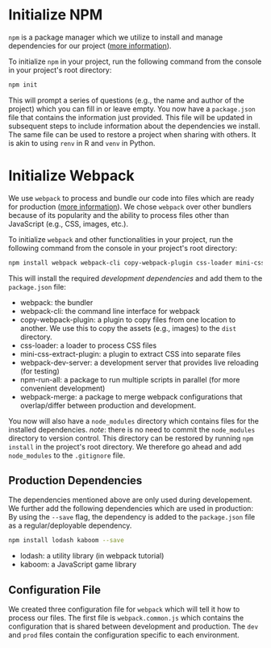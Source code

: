 # Initialize NPM

`npm` is a package manager which we utilize to install and manage dependencies for our project ([more information](https://docs.npmjs.com/about-npm)).

To initialize `npm` in your project, run the following command from the console in your project's root directory:

```bash
npm init
```

This will prompt a series of questions (e.g., the name and author of the project) which you can fill in or leave empty.
You now have a `package.json` file that contains the information just provided. This file will be updated in subsequent steps to include information about the dependencies we install. The same file can be used to restore a project when sharing with others. It is akin to using `renv` in R and `venv` in Python.

# Initialize Webpack

We use `webpack` to process and bundle our code into files which are ready for production ([more information](https://webpack.js.org/concepts/)). We chose `webpack` over other bundlers because of its popularity and the ability to process files other than JavaScript (e.g., CSS, images, etc.).

To initialize `webpack` and other functionalities in your project, run the following command from the console in your project's root directory:

```bash
npm install webpack webpack-cli copy-webpack-plugin css-loader mini-css-extract-plugin webpack-dev-server npm-run-all webpack-merge --save-dev
```

This will install the required _development dependencies_ and add them to the `package.json` file:

- webpack: the bundler
- webpack-cli: the command line interface for webpack
- copy-webpack-plugin: a plugin to copy files from one location to another. We use this to copy the assets (e.g., images) to the `dist` directory.
- css-loader: a loader to process CSS files
- mini-css-extract-plugin: a plugin to extract CSS into separate files
- webpack-dev-server: a development server that provides live reloading (for testing)
- npm-run-all: a package to run multiple scripts in parallel (for more convenient development)
- webpack-merge: a package to merge webpack configurations that overlap/differ between production and development.

You now will also have a `node_modules` directory which contains files for the installed dependencies.
_note_: there is no need to commit the `node_modules` directory to version control. This directory can be restored by running `npm install` in the project's root directory. We therefore go ahead and add `node_modules` to the `.gitignore` file.

## Production Dependencies

The dependencies mentioned above are only used during developement. We further add the following dependencies which are used in production:
By using the `--save` flag, the dependency is added to the `package.json` file as a regular/deployable dependency.

```bash
npm install lodash kaboom --save
```

- lodash: a utility library (in webpack tutorial)
- kaboom: a JavaScript game library

## Configuration File

We created three configuration file for `webpack` which will tell it how to process our files.
The first file is `webpack.common.js` which contains the configuration that is shared between development and production. The `dev` and `prod` files contain the configuration specific to each environment.
